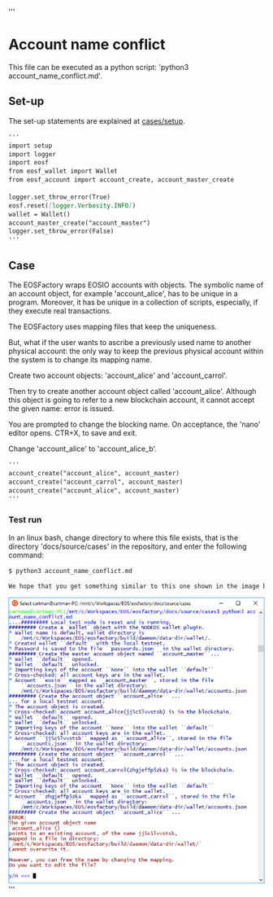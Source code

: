 '''
# Account name conflict

This file can be executed as a python script: 
'python3 account_name_conflict.md'.

## Set-up

The set-up statements are explained at <a href="setup.html">cases/setup</a>.

```md
'''
import setup
import logger
import eosf
from eosf_wallet import Wallet
from eosf_account import account_create, account_master_create

logger.set_throw_error(True)
eosf.reset([logger.Verbosity.INFO]) 
wallet = Wallet()
account_master_create("account_master")
logger.set_throw_error(False)
'''
```
## Case

The EOSFactory wraps EOSIO accounts with objects. The symbolic name of an 
account object, for example 'account_alice', has to be unique in a program. 
Moreover, it has be unique in a collection of scripts, especially, if they 
execute real transactions.

The EOSFactory uses mapping files that keep the uniqueness.

But, what if the user wants to ascribe a previously used name to another 
physical account: the only way to keep the previous physical account within the 
system is to change its mapping name.

Create two account objects: 'account_alice' and 'account_carrol'.

Then try to create another account object called 'account_alice'. Although
this object is going to refer to a new blockchain account, it cannot accept
the given name: error is issued.

You are prompted to change the blocking name. On acceptance, the 'nano' 
editor opens. CTR+X, to save and exit.

Change 'account_alice' to 'account_alice_b'.

```md
'''
account_create("account_alice", account_master)
account_create("account_carrol", account_master)
account_create("account_alice", account_master)
'''
```

### Test run

In an linux bash, change directory to where this file exists, that is the 
directory 'docs/source/cases' in the repository, and enter the following 
command:

```md
$ python3 account_name_conflict.md
```
```md
We hope that you get something similar to this one shown in the image below.
```
<img src="account_name_conflict.png" 
    onerror="this.src='../../../source/cases/account_name_conflict.png'"   
    width="720px"/>
'''
